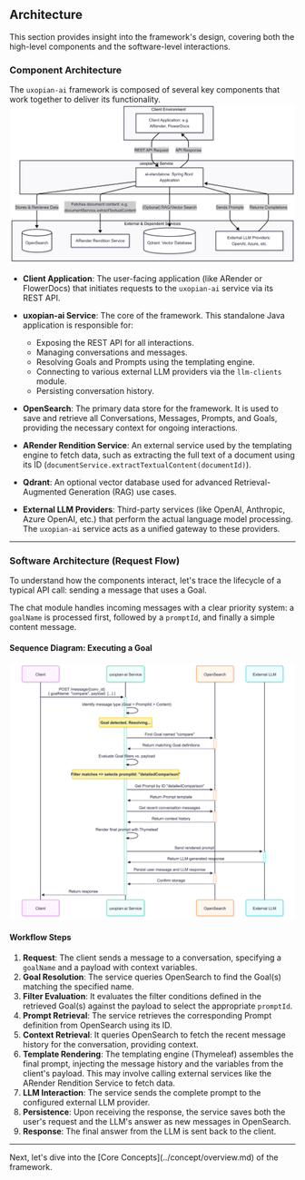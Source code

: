 ## Architecture

This section provides insight into the framework's design, covering both the high-level components and the software-level interactions.

### Component Architecture

The `uxopian-ai` framework is composed of several key components that work together to deliver its functionality.
![Component Architecture](./mermaid-graph.png)

* **Client Application**: The user-facing application (like ARender or FlowerDocs) that initiates requests to the `uxopian-ai` service via its REST API.
* **uxopian-ai Service**: The core of the framework. This standalone Java application is responsible for:

  * Exposing the REST API for all interactions.
  * Managing conversations and messages.
  * Resolving Goals and Prompts using the templating engine.
  * Connecting to various external LLM providers via the `llm-clients` module.
  * Persisting conversation history.
* **OpenSearch**: The primary data store for the framework. It is used to save and retrieve all Conversations, Messages, Prompts, and Goals, providing the necessary context for ongoing interactions.
* **ARender Rendition Service**: An external service used by the templating engine to fetch data, such as extracting the full text of a document using its ID (`documentService.extractTextualContent(documentId)`).
* **Qdrant**: An optional vector database used for advanced Retrieval-Augmented Generation (RAG) use cases.
* **External LLM Providers**: Third-party services (like OpenAI, Anthropic, Azure OpenAI, etc.) that perform the actual language model processing. The `uxopian-ai` service acts as a unified gateway to these providers.

---

### Software Architecture (Request Flow)

To understand how the components interact, let's trace the lifecycle of a typical API call: sending a message that uses a Goal.

The chat module handles incoming messages with a clear priority system: a `goalName` is processed first, followed by a `promptId`, and finally a simple content message.

#### Sequence Diagram: Executing a Goal

![Sequence Diagram](./mermaid-sequence.png)

#### Workflow Steps

1. **Request**: The client sends a message to a conversation, specifying a `goalName` and a payload with context variables.
2. **Goal Resolution**: The service queries OpenSearch to find the Goal(s) matching the specified name.
3. **Filter Evaluation**: It evaluates the filter conditions defined in the retrieved Goal(s) against the payload to select the appropriate `promptId`.
4. **Prompt Retrieval**: The service retrieves the corresponding Prompt definition from OpenSearch using its ID.
5. **Context Retrieval**: It queries OpenSearch to fetch the recent message history for the conversation, providing context.
6. **Template Rendering**: The templating engine (Thymeleaf) assembles the final prompt, injecting the message history and the variables from the client's payload. This may involve calling external services like the ARender Rendition Service to fetch data.
7. **LLM Interaction**: The service sends the complete prompt to the configured external LLM provider.
8. **Persistence**: Upon receiving the response, the service saves both the user's request and the LLM's answer as new messages in OpenSearch.
9. **Response**: The final answer from the LLM is sent back to the client.

---

Next, let's dive into the \[Core Concepts](../concept/overview.md) of the framework.
